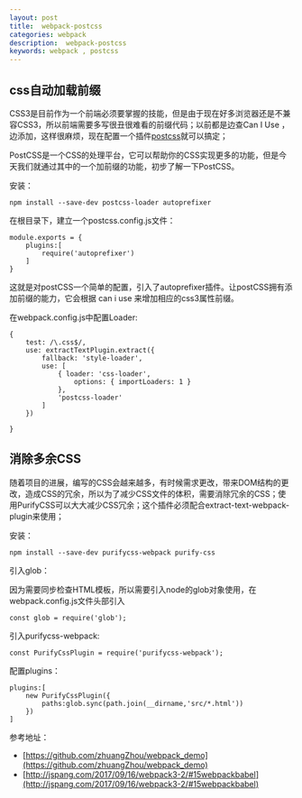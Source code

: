 ```yaml
---
layout: post
title:  webpack-postcss
categories: webpack
description:  webpack-postcss
keywords: webpack , postcss
---
```



## css自动加载前缀

CSS3是目前作为一个前端必须要掌握的技能，但是由于现在好多浏览器还是不兼容CSS3，所以前端需要多写很丑很难看的前缀代码；以前都是边查Can I Use ，边添加，这样很麻烦，现在配置一个插件[postcss](https://github.com/postcss/postcss-loader)就可以搞定；

PostCSS是一个CSS的处理平台，它可以帮助你的CSS实现更多的功能，但是今天我们就通过其中的一个加前缀的功能，初步了解一下PostCSS。

安装：

```
npm install --save-dev postcss-loader autoprefixer
```

在根目录下，建立一个postcss.config.js文件：

```
module.exports = {
    plugins:[
        require('autoprefixer')
    ]
}
```

这就是对postCSS一个简单的配置，引入了autoprefixer插件。让postCSS拥有添加前缀的能力，它会根据 can i use 来增加相应的css3属性前缀。

在webpack.config.js中配置Loader:

```
{
    test: /\.css$/,
    use: extractTextPlugin.extract({
        fallback: 'style-loader',
        use: [
            { loader: 'css-loader', 
                options: { importLoaders: 1 } 
            },
            'postcss-loader'
        ]
    })

}
```

## 消除多余CSS

随着项目的进展，编写的CSS会越来越多，有时候需求更改，带来DOM结构的更改，造成CSS的冗余，所以为了减少CSS文件的体积，需要消除冗余的CSS；使用PurifyCSS可以大大减少CSS冗余；这个插件必须配合extract-text-webpack-plugin来使用；

安装：

```
npm install --save-dev purifycss-webpack purify-css
```

引入glob：

因为需要同步检查HTML模板，所以需要引入node的glob对象使用，在webpack.config.js文件头部引入

```
const glob = require('glob');
```

引入purifycss-webpack:

```
const PurifyCssPlugin = require('purifycss-webpack');
```

配置plugins：

```
plugins:[
    new PurifyCssPlugin({
        paths:glob.sync(path.join(__dirname,'src/*.html'))
    })
]
```

参考地址：

*   [https://github.com/zhuangZhou/webpack_demo](https://github.com/zhuangZhou/webpack_demo)
*   [http://jspang.com/2017/09/16/webpack3-2/#15webpackbabel](http://jspang.com/2017/09/16/webpack3-2/#15webpackbabel)

